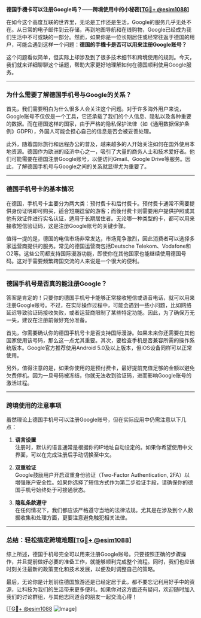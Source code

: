 **德国手機卡可以注册Google吗？——跨境使用中的小秘密[[TG💪+ @esim1088](https://t.me/s/esim1088)]**

在如今这个高度互联的世界里，无论是工作还是生活，Google的服务几乎无处不在。从日常的电子邮件到云存储，再到地图导航和在线购物，Google已经成为我们生活中不可或缺的一部分。然而，如果你是一位长期居住或经常往返于德国的用户，可能会遇到这样一个问题：**德国的手機卡是否可以用来注册Google账号？** 

这个问题看似简单，但实际上却涉及到了很多技术细节和跨境使用的规则。今天，我们就来详细聊聊这个话题，帮助大家更好地理解如何在德国顺利使用Google服务。

---

### **为什么需要了解德国手机号与Google的关系？**

首先，我们需要明白为什么很多人会关注这个问题。对于许多海外用户来说，Google账号不仅仅是一个工具，它还承载了我们的个人信息、隐私以及各种重要的数据。而在德国这样的国家，由于严格的隐私保护法律（如《通用数据保护条例》GDPR），外国人可能会担心自己的信息是否会被妥善处理。

此外，随着国际旅行和远程办公的普及，越来越多的人开始关注如何在国外使用本地资源。德国作为欧洲的经济中心之一，吸引了大量的商务人士和技术爱好者。他们可能需要在德国注册Google账号，以便访问Gmail、Google Drive等服务。因此，了解德国手机号与Google之间的关系就显得尤为重要了。

---

### **德国手机号卡的基本情况**

在德国，手机号卡主要分为两大类：预付费卡和后付费卡。预付费卡通常不需要提供身份证明即可购买，适合短期逗留的游客；而後付费卡则需要用户提供护照或其他有效证件进行实名认证，适用于长期居住者。无论哪一种类型的卡，都可以用来接收短信验证码，这是注册Google账号的关键步骤。

值得一提的是，德国的电信市场非常发达，市场竞争激烈，因此消费者可以选择多家运营商提供的服务。常见的德国运营商包括Deutsche Telekom、Vodafone和O2等。这些公司都支持国际漫游功能，即使你在其他国家也能继续使用德国号码。这对于需要频繁跨国交流的人来说是一个很大的便利。

---

### **德国手机号是否真的能注册Google？**

答案是肯定的！只要你的德国手机号卡能够正常接收短信或语音电话，就可以用来注册Google账号。不过，在实际操作过程中，可能会遇到一些小问题，比如网络延迟导致验证码接收失败，或者运营商限制了某些特定功能。因此，为了确保万无一失，建议在注册前做好充分准备。

首先，你需要确认你的德国手机号卡是否支持国际漫游。如果未来你还需要在其他国家使用该号码，那么这一点尤其重要。其次，要检查手机是否兼容所需的操作系统版本。Google官方推荐使用Android 5.0及以上版本，但iOS设备同样可以正常使用。

另外，值得注意的是，如果你使用的是预付费卡，最好提前充值足够的金额以避免欠费停机。因为一旦号码被冻结，你就无法收到验证码，进而影响Google账号的激活过程。

---

### **跨境使用的注意事项**

虽然理论上德国手机号可以注册Google账号，但在实际应用中仍需注意以下几点：

1. **语言设置**  
   注册时，默认的语言通常是根据你的IP地址自动设定的。如果你希望使用中文界面，可以在完成注册后手动切换至中文。

2. **双重验证**  
   Google鼓励用户开启双重身份验证（Two-Factor Authentication, 2FA）以增强账户安全性。如果你选择了短信方式作为第二步验证手段，请确保你的德国手机号始终处于可接通状态。

3. **隐私条款遵守**  
   在任何情况下，我们都应该严格遵守当地的法律法规。尤其是在涉及到个人数据收集和处理方面，更要注意避免触犯相关法律。

---

### **总结：轻松搞定跨境难题[[TG💪+ @esim1088](https://t.me/s/esim1088)]**

综上所述，德国手机号完全可以用来注册Google账号。只要按照正确的步骤操作，并且提前做好必要的准备工作，就能够顺利完成整个流程。同时，我们也应该时刻关注最新的政策变化和技术发展，以便及时调整自己的策略。

最后，无论你是计划前往德国旅游还是已经定居于此，都不要忘记利用好手中的资源，让科技为我们的生活带来更多便利。如果你对这方面还有疑问，欢迎随时加入我们的讨论群组，与其他志同道合的朋友一起交流心得！

[[TG💪+ @esim1088](https://t.me/s/esim1088) ![Image](https://i.postimg.cc/4NQfJmqS/Snipaste-2025-05-13-00-14-12.png)]